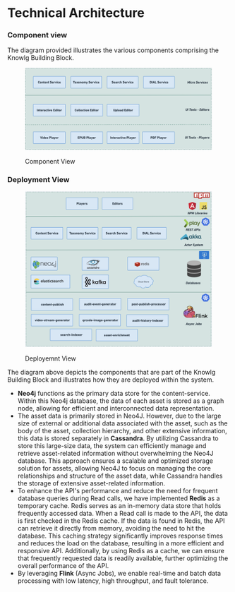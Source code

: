 # Technical Architecture

### Component view

The diagram provided illustrates the various components comprising the Knowlg Building Block.

<figure><img src="../.gitbook/assets/Component View (1).png" alt=""><figcaption><p>Component View</p></figcaption></figure>

### Deployment View

<figure><img src="../.gitbook/assets/Deployemnt View.png" alt=""><figcaption><p>Deployemnt View</p></figcaption></figure>

The diagram above depicts the components that are part of the Knowlg Building Block and illustrates how they are deployed within the system.

* **Neo4j** functions as the primary data store for the content-service. Within this Neo4j database, the data of each asset is stored as a graph node, allowing for efficient and interconnected data representation.
* The asset data is primarily stored in Neo4J. However, due to the large size of external or additional data associated with the asset, such as the body of the asset, collection hierarchy, and other extensive information, this data is stored separately in **Cassandra**. By utilizing Cassandra to store this large-size data, the system can efficiently manage and retrieve asset-related information without overwhelming the Neo4J database. This approach ensures a scalable and optimized storage solution for assets, allowing Neo4J to focus on managing the core relationships and structure of the asset data, while Cassandra handles the storage of extensive asset-related information.
* To enhance the API's performance and reduce the need for frequent database queries during Read calls, we have implemented **Redis** as a temporary cache. Redis serves as an in-memory data store that holds frequently accessed data. When a Read call is made to the API, the data is first checked in the Redis cache. If the data is found in Redis, the API can retrieve it directly from memory, avoiding the need to hit the database. This caching strategy significantly improves response times and reduces the load on the database, resulting in a more efficient and responsive API. Additionally, by using Redis as a cache, we can ensure that frequently requested data is readily available, further optimizing the overall performance of the API.
* By leveraging **Flink** (Async Jobs), we enable real-time and batch data processing with low latency, high throughput, and fault tolerance.
